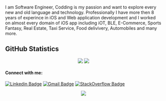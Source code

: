 I am Software Engineer, Codding is my passion and want to explore every new and old language and technology. Professionally I have more then 8 years of experince in iOS and Web application development and I worked on almost every domain of iOS app including iOT, BLE, E-Commerce, Sports Fantasy, Real Estate, Taxi Service, Food delivivery, Automobiles and many more.


## GitHub Statistics

<p align = "center">
  <img src = "https://github-readme-stats.vercel.app/api?username=varun-naharia&hide=prs&show_icons=true&count_private=true&title_color=fff&icon_color=79ff97&bg_color=151515&theme=tokyonight&line_height=40">
  <img src = "https://github-readme-stats.vercel.app/api/top-langs/?username=varun-naharia&hide=css,java,html&title_color=fff&bg_color=151515&theme=tokyonight">
</p>






#### Connect with me:

[![Linkedin Badge](https://img.shields.io/badge/-LinkedIn-blue?style=flat-square&logo=Linkedin&logoColor=white&link=https://in.linkedin.com/in/varun-naharia/)](https://in.linkedin.com/in/varun-naharia)
[![Gmail Badge](https://img.shields.io/badge/-Gmail-c14438?style=flat-square&logo=Gmail&logoColor=white&link=mailto:varun.naharia@gmail.com)](mailto:varun.naharia@gmail.com)
[![StackOverflow Badge](https://cdn.sstatic.net/Sites/stackoverflow/Img/favicon.ico?v=ec617d715196&link=https://stackoverflow.com/users/3851580/varun-naharia)](https://stackoverflow.com/users/3851580/varun-naharia)

<p align='center'>
  <img align='center' src="https://visitor-badge.glitch.me/badge?page_id=varun-naharia.visitor-badge">
<p/>
